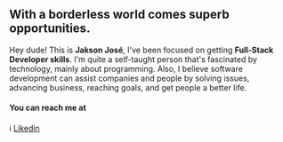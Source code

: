 ## With a borderless world comes superb opportunities.

Hey dude! This is **Jakson José**, I've been focused on getting **Full-Stack Developer skills**.
I'm quite a self-taught person that's fascinated by technology, mainly about programming. Also, I believe software development can assist companies and people by solving issues, advancing business, reaching goals, and get people a better life.

#### You can reach me at

ℹ️ <a href="https://www.linkedin.com/in/jakson-jose/" target="_blank">Likedin</a>

<!--
**JaksonJose/JaksonJose** is a ✨ _special_ ✨ repository because its `README.md` (this file) appears on your GitHub profile.

Here are some ideas to get you started:

- 🔭 I’m currently working on ...
- 🌱 I’m currently learning ...
- 👯 I’m looking to collaborate on ...
- 🤔 I’m looking for help with ...
- 💬 Ask me about ...
- 📫 How to reach me: ...
- 😄 Pronouns: ...
- ⚡ Fun fact: ...
-->
